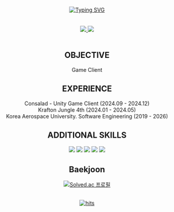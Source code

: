 <!-- Title Typing Effect -->
<br>
<div align="center">
<a href="https://git.io/typing-svg"><img src="https://readme-typing-svg.demolab.com?font=Lobster&color=FFD700&size=35&pause=1000&center=true&vCenter=true&width=435&lines=Hello%2C+I'm+Jong+Mun;Game+Client" alt="Typing SVG" /></a>
<br>
<div align="center">  
<br>
<!-- My CV/resume -->
<br>
<span>
  <a href="https://jeongjongmun.github.io">
    <img src="https://img.shields.io/badge/GitHub Blog-FFD700?style=plastic&logo=GitHub Sponsors&logoColor=black"/>
  </a>
</span>
<span>
  <a href="mailto:jjm13@gmail.com">
    <img src="https://img.shields.io/badge/Email-black?style=plastic&logo=Gmail&logoColor=white"/>
  </a>
</span>
<br><br>

## OBJECTIVE
Game Client

## EXPERIENCE
Consalad - Unity Game Client (2024.09 - 2024.12) 
<br>
Krafton Jungle 4th (2024.01 - 2024.05)
<br>
Korea Aerospace University. Software Engineering (2019 - 2026)
<br>

## ADDITIONAL SKILLS
<span>
    <img src="https://img.shields.io/badge/ C-blueviolet?style=plastic&logo=C&logoColor=white"/>
</span>
<span>
    <img src="https://img.shields.io/badge/ C++-blueviolet?style=plastic&logo=Cplusplus&logoColor=white"/>
</span>
<span>
    <img src="https://img.shields.io/badge/ C%23-blueviolet?style=plastic&logo=C%23&logoColor=white"/>
</span>
<span>
    <img src="https://img.shields.io/badge/ Unity-grey?style=plastic&logo=unity&logoColor=white"/>
</span>
<span>
    <img src="https://img.shields.io/badge/ Python-informational?style=plastic&logo=Python&logoColor=white"/>
</span>

## Baekjoon
[![Solved.ac 프로필](http://mazassumnida.wtf/api/v2/generate_badge?boj=whdans4005)](https://solved.ac/whdans4005)

</div>
</div>

<br>

<!-- Hit counter -->
<div align="center">
<a href="https://myhits.vercel.app"><img src="https://myhits.vercel.app/api/hit/https%3A%2F%2Fgithub.com%2FJeongJongMun?color=red&label=hits&size=small" alt="hits" /></a>
<br>
